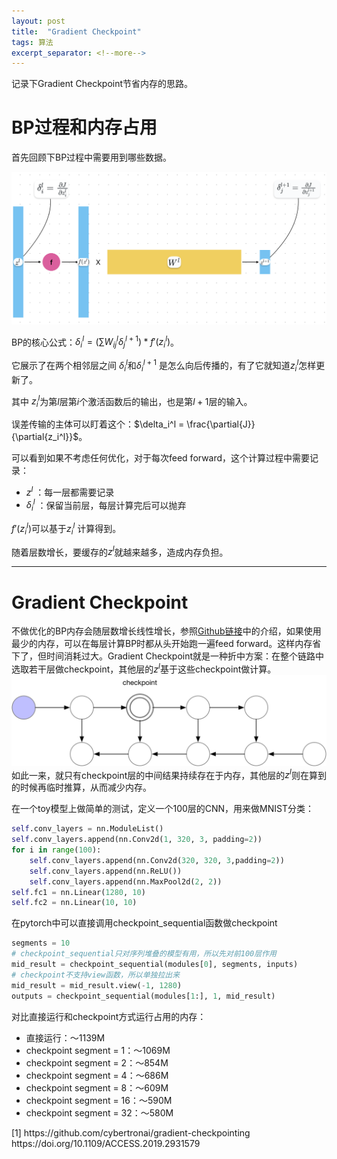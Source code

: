 ```yaml
---
layout: post
title:  "Gradient Checkpoint"
tags: 算法
excerpt_separator: <!--more-->
---
```

记录下Gradient Checkpoint节省内存的思路。<!--more-->
# BP过程和内存占用

首先回顾下BP过程中需要用到哪些数据。

![BP](/_posts/BP.png)

BP的核心公式：$\delta_i^l=(\sum W^l_{ij}\delta_j^{l+1})*f'(z_i^l)$。

它展示了在两个相邻层之间 $\delta_i^l$和$\delta_i^{l+1}$ 是怎么向后传播的，有了它就知道$z_i^l$怎样更新了。


其中 $z_i^l$为第$l$层第$i$个激活函数后的输出，也是第$l+1$层的输入。

误差传输的主体可以盯着这个：$\delta_i^l = \frac{\partial{J}}{\partial{z_i^l}}$。

可以看到如果不考虑任何优化，对于每次feed forward，这个计算过程中需要记录：

- $z^l$  ：每一层都需要记录
- $\delta_i^l$ ：保留当前层，每层计算完后可以抛弃

$f'(z_i^l)$可以基于$z_i^l$ 计算得到。

随着层数增长，要缓存的$z^l$就越来越多，造成内存负担。

<!-- $f(z^l)$

$z^l$

$z^{l+1}$

$\delta_j^{l+1} = \frac{\partial{J}}{\partial{z_j^{l+1}}}$ -->

---

# Gradient Checkpoint
不做优化的BP内存会随层数增长线性增长，参照[Github链接](#1)中的介绍，如果使用最少的内存，可以在每层计算BP时都从头开始跑一遍feed forward。这样内存省下了，但时间消耗过大。Gradient Checkpoint就是一种折中方案：在整个链路中选取若干层做checkpoint，其他层的$z^l$基于这些checkpoint做计算。
![checkpint](/_posts/checkpoint.png)
如此一来，就只有checkpoint层的中间结果持续存在于内存，其他层的$z^l$则在算到的时候再临时推算，从而减少内存。

在一个toy模型上做简单的测试，定义一个100层的CNN，用来做MNIST分类：
```python
self.conv_layers = nn.ModuleList()
self.conv_layers.append(nn.Conv2d(1, 320, 3, padding=2))
for i in range(100):
    self.conv_layers.append(nn.Conv2d(320, 320, 3,padding=2))
    self.conv_layers.append(nn.ReLU())
    self.conv_layers.append(nn.MaxPool2d(2, 2))
self.fc1 = nn.Linear(1280, 10)
self.fc2 = nn.Linear(10, 10)
```
在pytorch中可以直接调用checkpoint_sequential函数做checkpoint
```python
segments = 10
# checkpoint_sequential只对序列堆叠的模型有用，所以先对前100层作用
mid_result = checkpoint_sequential(modules[0], segments, inputs)
# checkpoint不支持view函数，所以单独拉出来
mid_result = mid_result.view(-1, 1280)
outputs = checkpoint_sequential(modules[1:], 1, mid_result)
```
对比直接运行和checkpoint方式运行占用的内存：
- 直接运行：～1139M
- checkpoint segment = 1：～1069M
- checkpoint segment = 2：～854M
- checkpoint segment = 4：～686M
- checkpoint segment = 8：～609M
- checkpoint segment = 16：～590M
- checkpoint segment = 32：～580M


<div id="1">[1] https://github.com/cybertronai/gradient-checkpointing https://doi.org/10.1109/ACCESS.2019.2931579 </div>


